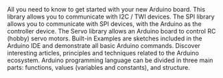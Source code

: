 <EssentialsColumn title="First Steps">
  <EssentialElement title="Quickstart Guide" type="getting-started" link="https://www.arduino.cc/en/Guide/ArduinoUno">
    All you need to know to get started with your new Arduino board.
  </EssentialElement>

</EssentialsColumn>

<EssentialsColumn title="Suggested Libraries">

<EssentialElement title="Wire" type="library" link="https://www.arduino.cc/en/reference/wire">
This library allows you to communicate with I2C / TWI devices.
  </EssentialElement>

<EssentialElement title="SPI" type="library" link="https://www.arduino.cc/en/reference/SPI">
The SPI library allows you to communicate with SPI devices, with the Arduino as the controller device.
</EssentialElement>

  <EssentialElement title="Servo" type="library" link="https://www.arduino.cc/reference/en/libraries/servo/">
The Servo library allows an Arduino board to control RC (hobby) servo motors.
  </EssentialElement>

</EssentialsColumn>

<EssentialsColumn title="Arduino Basics">
  <EssentialElement title="Built-in Examples" type="tutorial" link="/built-in-examples/">
    Built-in Examples are sketches included in the Arduino IDE and demonstrate all basic Arduino commands.
  </EssentialElement>
  <EssentialElement title="Learn" type="resource" link="/learn/">
    Discover interesting articles, principles and techniques related to the Arduino ecosystem.
  </EssentialElement>
  <EssentialElement title="Language References" type="resource" link="https://www.arduino.cc/reference/en/">
  Arduino programming language can be divided in three main parts: functions, values (variables and constants), and structure.
  </EssentialElement>
</EssentialsColumn>